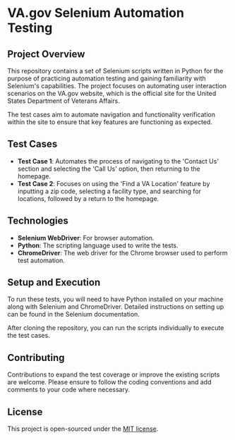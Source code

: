 # VA.gov Selenium Automation Testing

## Project Overview

This repository contains a set of Selenium scripts written in Python for the purpose of practicing automation testing and gaining familiarity with Selenium's capabilities. The project focuses on automating user interaction scenarios on the VA.gov website, which is the official site for the United States Department of Veterans Affairs.

The test cases aim to automate navigation and functionality verification within the site to ensure that key features are functioning as expected.

## Test Cases

- **Test Case 1**: Automates the process of navigating to the 'Contact Us' section and selecting the 'Call Us' option, then returning to the homepage.
- **Test Case 2**: Focuses on using the 'Find a VA Location' feature by inputting a zip code, selecting a facility type, and searching for locations, followed by a return to the homepage.

## Technologies

- **Selenium WebDriver**: For browser automation.
- **Python**: The scripting language used to write the tests.
- **ChromeDriver**: The web driver for the Chrome browser used to perform test automation.

## Setup and Execution

To run these tests, you will need to have Python installed on your machine along with Selenium and ChromeDriver. Detailed instructions on setting up can be found in the Selenium documentation.

After cloning the repository, you can run the scripts individually to execute the test cases.

## Contributing

Contributions to expand the test coverage or improve the existing scripts are welcome. Please ensure to follow the coding conventions and add comments to your code where necessary.

## License

This project is open-sourced under the [MIT license](LICENSE).
